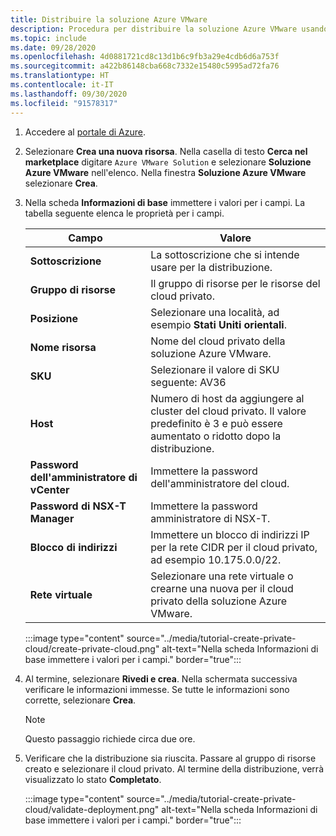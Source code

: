 ```yaml
---
title: Distribuire la soluzione Azure VMware
description: Procedura per distribuire la soluzione Azure VMware usando il portale di Azure.
ms.topic: include
ms.date: 09/28/2020
ms.openlocfilehash: 4d0881721cd8c13d1b6c9fb3a29e4cdb6d6a753f
ms.sourcegitcommit: a422b86148cba668c7332e15480c5995ad72fa76
ms.translationtype: HT
ms.contentlocale: it-IT
ms.lasthandoff: 09/30/2020
ms.locfileid: "91578317"
---
```

<!-- Used in deploy-azure-vmware-solution.md and tutorial-create-private-cloud.md -->

1. Accedere al [portale di Azure](https://portal.azure.com).

1. Selezionare **Crea una nuova risorsa**. Nella casella di testo **Cerca nel marketplace** digitare `Azure VMware Solution` e selezionare **Soluzione Azure VMware** nell'elenco. Nella finestra **Soluzione Azure VMware** selezionare **Crea**.

1. Nella scheda **Informazioni di base** immettere i valori per i campi. La tabella seguente elenca le proprietà per i campi.

   | Campo   | Valore  |
   | ---| --- |
   | **Sottoscrizione** | La sottoscrizione che si intende usare per la distribuzione.|
   | **Gruppo di risorse** | Il gruppo di risorse per le risorse del cloud privato. |
   | **Posizione** | Selezionare una località, ad esempio **Stati Uniti orientali**.|
   | **Nome risorsa** | Nome del cloud privato della soluzione Azure VMware. |
   | **SKU** | Selezionare il valore di SKU seguente: AV36 |
   | **Host** | Numero di host da aggiungere al cluster del cloud privato. Il valore predefinito è 3 e può essere aumentato o ridotto dopo la distribuzione.  |
   | **Password dell'amministratore di vCenter** | Immettere la password dell'amministratore del cloud. |
   | **Password di NSX-T Manager** | Immettere la password amministratore di NSX-T. |
   | **Blocco di indirizzi** | Immettere un blocco di indirizzi IP per la rete CIDR per il cloud privato, ad esempio 10.175.0.0/22. |
   | **Rete virtuale** | Selezionare una rete virtuale o crearne una nuova per il cloud privato della soluzione Azure VMware.  |

   :::image type="content" source="../media/tutorial-create-private-cloud/create-private-cloud.png" alt-text="Nella scheda Informazioni di base immettere i valori per i campi." border="true":::

1. Al termine, selezionare **Rivedi e crea**. Nella schermata successiva verificare le informazioni immesse. Se tutte le informazioni sono corrette, selezionare **Crea**.

   > [!NOTE]
   > Questo passaggio richiede circa due ore. 

1. Verificare che la distribuzione sia riuscita. Passare al gruppo di risorse creato e selezionare il cloud privato.  Al termine della distribuzione, verrà visualizzato lo stato **Completato**. 

   :::image type="content" source="../media/tutorial-create-private-cloud/validate-deployment.png" alt-text="Nella scheda Informazioni di base immettere i valori per i campi." border="true":::